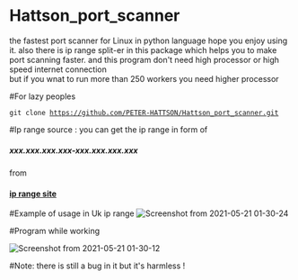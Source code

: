 # Hattson_port_scanner
the fastest port scanner for Linux in python language hope you enjoy using it.
also there is ip range split-er in this package which helps you to make port scanning faster.
and this program don't need high processor or high speed internet connection  
but if you wnat to run more than 250 workers you need higher processor 

#For lazy peoples 

<code>git clone https://github.com/PETER-HATTSON/Hattson_port_scanner.git</code>

<p>#Ip range source : you can get the ip range in form of <h5>xxx.xxx.xxx.xxx-xxx.xxx.xxx.xxx</h5> from <h4><a href="http://services.ce3c.be/ciprg">ip range site</a></h4></p>

#Example of usage in Uk ip range 
![Screenshot from 2021-05-21 01-30-24](https://user-images.githubusercontent.com/74374146/119048596-b113c400-b9d4-11eb-85c7-9684c40fe105.png)


#Program while working 

![Screenshot from 2021-05-21 01-30-12](https://user-images.githubusercontent.com/74374146/119048558-a2c5a800-b9d4-11eb-91ea-ddb7e6b99306.png)

#Note: there is still a bug in it but it's harmless !

